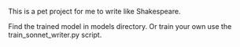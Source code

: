 This is a pet project for me to write like Shakespeare.

Find the trained model in models directory. Or train your own use the train_sonnet_writer.py script.